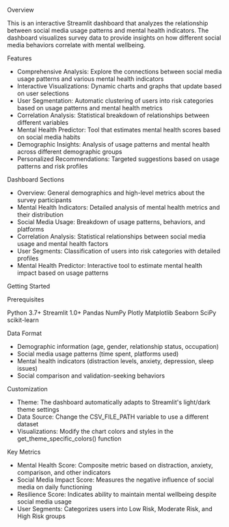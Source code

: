 Overview

This is an interactive Streamlit dashboard that analyzes the relationship between social media usage patterns and mental health indicators. The dashboard visualizes survey data to provide insights on how different social media behaviors correlate with mental wellbeing.
 
Features
- Comprehensive Analysis: Explore the connections between social media usage patterns and various mental health indicators
- Interactive Visualizations: Dynamic charts and graphs that update based on user selections
- User Segmentation: Automatic clustering of users into risk categories based on usage patterns and mental health metrics
- Correlation Analysis: Statistical breakdown of relationships between different variables
- Mental Health Predictor: Tool that estimates mental health scores based on social media habits
- Demographic Insights: Analysis of usage patterns and mental health across different demographic groups
- Personalized Recommendations: Targeted suggestions based on usage patterns and risk profiles

Dashboard Sections

- Overview: General demographics and high-level metrics about the survey participants
- Mental Health Indicators: Detailed analysis of mental health metrics and their distribution
- Social Media Usage: Breakdown of usage patterns, behaviors, and platforms
- Correlation Analysis: Statistical relationships between social media usage and mental health factors
- User Segments: Classification of users into risk categories with detailed profiles
- Mental Health Predictor: Interactive tool to estimate mental health impact based on usage patterns

Getting Started

Prerequisites

Python 3.7+
Streamlit 1.0+
Pandas
NumPy
Plotly
Matplotlib
Seaborn
SciPy
scikit-learn

Data Format
- Demographic information (age, gender, relationship status, occupation)
- Social media usage patterns (time spent, platforms used)
- Mental health indicators (distraction levels, anxiety, depression, sleep issues)
- Social comparison and validation-seeking behaviors

Customization
- Theme: The dashboard automatically adapts to Streamlit's light/dark theme settings
- Data Source: Change the CSV_FILE_PATH variable to use a different dataset
- Visualizations: Modify the chart colors and styles in the get_theme_specific_colors() function

Key Metrics
- Mental Health Score: Composite metric based on distraction, anxiety, comparison, and other indicators
- Social Media Impact Score: Measures the negative influence of social media on daily functioning
- Resilience Score: Indicates ability to maintain mental wellbeing despite social media usage
- User Segments: Categorizes users into Low Risk, Moderate Risk, and High Risk groups
